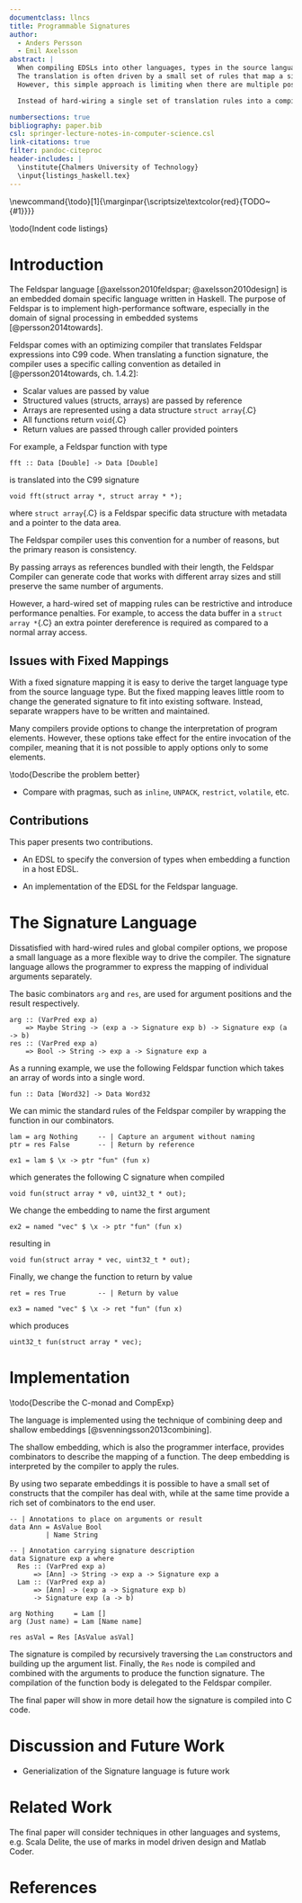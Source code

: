 ```yaml
---
documentclass: llncs
title: Programmable Signatures
author:
  - Anders Persson
  - Emil Axelsson
abstract: |
  When compiling EDSLs into other languages, types in the source language must be translated into corresponding types in the target language.
  The translation is often driven by a small set of rules that map a single type in the source language into a single type in the target language.
  However, this simple approach is limiting when there are multiple possible mappings, and it may lead to poor interoperability and performance in the generated code.

  Instead of hard-wiring a single set of translation rules into a compiler, this paper introduces a small language that lets the programmer describe the mapping of each argument and function separately.

numbersections: true
bibliography: paper.bib
csl: springer-lecture-notes-in-computer-science.csl
link-citations: true
filter: pandoc-citeproc
header-includes: |
  \institute{Chalmers University of Technology}
  \input{listings_haskell.tex}
---
```



\newcommand{\todo}[1]{\marginpar{\scriptsize\textcolor{red}{TODO~{#1}}}}

\todo{Indent code listings}

# Introduction

  <!--
- Compiling from a typed embedded language
- Fixed mapping from host language type to target language type
- A fixed mapping is too restrictive
  -->

The Feldspar language [@axelsson2010feldspar; @axelsson2010design] is an embedded domain specific language written in Haskell.
The purpose of Feldspar is to implement high-performance software, especially in the domain of signal processing in embedded systems [@persson2014towards].

Feldspar comes with an optimizing compiler that translates Feldspar expressions into C99 code.
When translating a function signature, the compiler uses a specific calling convention as detailed in [@persson2014towards, ch. 1.4.2]:

- Scalar values are passed by value
- Structured values (structs, arrays) are passed by reference
- Arrays are represented using a data structure `struct array`{.C}
- All functions return `void`{.C}
- Return values are passed through caller provided pointers

For example, a Feldspar function with type

``` {.haskell}
fft :: Data [Double] -> Data [Double]
```
is translated into the C99 signature

``` {.C}
void fft(struct array *, struct array * *);
```
where `struct array`{.C} is a Feldspar specific data structure with metadata and a pointer to the data area.

The Feldspar compiler uses this convention for a number of reasons, but the primary reason is consistency.

By passing arrays as references bundled with their length, the Feldspar Compiler can generate code that works with different array sizes and still preserve the same number of arguments.


However, a hard-wired set of mapping rules can be restrictive and introduce performance penalties.
For example, to access the data buffer in a `struct array *`{.C} an extra pointer dereference is required as compared to a normal array access.



## Issues with Fixed Mappings

With a fixed signature mapping it is easy to derive the target language type from the source language type. But the fixed mapping leaves little room to change the generated signature to fit into existing software. Instead, separate wrappers have to be written and maintained.

Many compilers provide options to change the interpretation of program elements.
However, these options take effect for the entire invocation of the compiler, meaning that it is not possible to apply options only to some elements.

\todo{Describe the problem better}

- Compare with pragmas, such as `inline`, `UNPACK`, `restrict`, `volatile`, etc.



## Contributions

This paper presents two contributions.

- An EDSL to specify the conversion of types when embedding a function in a host EDSL.

- An implementation of the EDSL for the Feldspar language.



# The Signature Language

Dissatisfied with hard-wired rules and global compiler options, we propose a small language as a more flexible way to drive the compiler.
The signature language allows the programmer to express the mapping of individual arguments separately.

The basic combinators `arg` and `res`, are used for argument positions and the result respectively.

``` {.haskell #lst:sig-lang style=float caption="Signature language"}
arg :: (VarPred exp a)
    => Maybe String -> (exp a -> Signature exp b) -> Signature exp (a -> b)
res :: (VarPred exp a)
    => Bool -> String -> exp a -> Signature exp a
```


As a running example, we use the following Feldspar function which takes an array of words into a single word.

``` {.haskell}
fun :: Data [Word32] -> Data Word32
```

We can mimic the standard rules of the Feldspar compiler by wrapping the function in our combinators.

``` {.haskell}
lam = arg Nothing     -- | Capture an argument without naming
ptr = res False       -- | Return by reference

ex1 = lam $ \x -> ptr "fun" (fun x)
```
which generates the following C signature when compiled
``` {.C|
void fun(struct array * v0, uint32_t * out);
```

We change the embedding to name the first argument
``` {.haskell}
ex2 = named "vec" $ \x -> ptr "fun" (fun x)
```
resulting in
``` {.C}
void fun(struct array * vec, uint32_t * out);
```

Finally, we change the function to return by value
``` {.haskell}
ret = res True        -- | Return by value

ex3 = named "vec" $ \x -> ret "fun" (fun x)
```
which produces

``` {.C}
uint32_t fun(struct array * vec);
```


# Implementation

\todo{Describe the C-monad and CompExp}

The language is implemented using the technique of combining deep and shallow embeddings [@svenningsson2013combining].

The shallow embedding, which is also the programmer interface, provides combinators to describe the mapping of a function.
The deep embedding is interpreted by the compiler to apply the rules.

By using two separate embeddings it is possible to have a small set of constructs that the compiler has deal with, while at the same time provide a rich set of combinators to the end user.

``` {.haskell}
-- | Annotations to place on arguments or result
data Ann = AsValue Bool
         | Name String

-- | Annotation carrying signature description
data Signature exp a where
  Res :: (VarPred exp a)
      => [Ann] -> String -> exp a -> Signature exp a
  Lam :: (VarPred exp a)
      => [Ann] -> (exp a -> Signature exp b)
      -> Signature exp (a -> b)

arg Nothing     = Lam []
arg (Just name) = Lam [Name name]

res asVal = Res [AsValue asVal]
```

The signature is compiled by recursively traversing the `Lam` constructors and building up the argument list.
Finally, the `Res` node is compiled and combined with the arguments to produce the function signature.
The compilation of the function body is delegated to the Feldspar compiler.

The final paper will show in more detail how the signature is compiled into C code.



# Discussion and Future Work

- Generialization of the Signature language is future work



# Related Work

The final paper will consider techniques in other languages and systems, e.g. Scala Delite, the use of marks in model driven design and Matlab Coder.



# References
